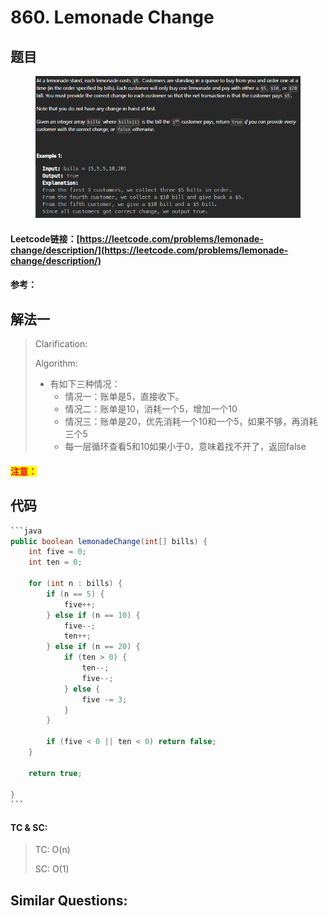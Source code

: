 # 860. Lemonade Change

## 题目

<figure><img src=".gitbook/assets/image (5).png" alt=""><figcaption></figcaption></figure>

#### Leetcode链接：[https://leetcode.com/problems/lemonade-change/description/](https://leetcode.com/problems/lemonade-change/description/)

#### 参考：

## 解法一

> Clarification:&#x20;
>
> Algorithm:&#x20;
>
> * 有如下三种情况：
>   * 情况一：账单是5，直接收下。
>   * 情况二：账单是10，消耗一个5，增加一个10
>   * 情况三：账单是20，优先消耗一个10和一个5，如果不够，再消耗三个5
>   * 每一层循环查看5和10如果小于0，意味着找不开了，返回false

#### <mark style="color:red;">注意：</mark>

## 代码

````java
```java
public boolean lemonadeChange(int[] bills) {
    int five = 0;
    int ten = 0;

    for (int n : bills) {
        if (n == 5) {
            five++;
        } else if (n == 10) {
            five--;
            ten++;
        } else if (n == 20) {
            if (ten > 0) {
                ten--;
                five--;
            } else {
                five -= 3;
            }
        }

        if (five < 0 || ten < 0) return false;
    }

    return true;

}
```
````

#### TC & SC:&#x20;

> TC: O(n)
>
> SC: O(1)

## **Similar Questions:**&#x20;
